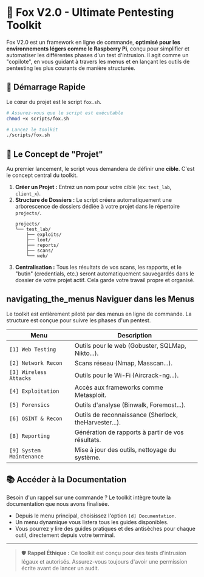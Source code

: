# 🦊 Fox V2.0 - Ultimate Pentesting Toolkit

Fox V2.0 est un framework en ligne de commande, **optimisé pour les environnements légers comme le Raspberry Pi**, conçu pour simplifier et automatiser les différentes phases d'un test d'intrusion. Il agit comme un "copilote", en vous guidant à travers les menus et en lançant les outils de pentesting les plus courants de manière structurée.

## 🚀 Démarrage Rapide

Le cœur du projet est le script `fox.sh`.

```bash
# Assurez-vous que le script est exécutable
chmod +x scripts/fox.sh

# Lancez le toolkit
./scripts/fox.sh
```

## 🎯 Le Concept de "Projet"

Au premier lancement, le script vous demandera de définir une **cible**. C'est le concept central du toolkit.

1.  **Créer un Projet :** Entrez un nom pour votre cible (ex: `test_lab`, `client_x`).
2.  **Structure de Dossiers :** Le script créera automatiquement une arborescence de dossiers dédiée à votre projet dans le répertoire `projects/`.
    ```
    projects/
    └── test_lab/
        ├── exploits/
        ├── loot/
        ├── reports/
        ├── scans/
        └── web/
    ```
3.  **Centralisation :** Tous les résultats de vos scans, les rapports, et le "butin" (credentials, etc.) seront automatiquement sauvegardés dans le dossier de votre projet actif. Cela garde votre travail propre et organisé.

##  navigating_the_menus Naviguer dans les Menus

Le toolkit est entièrement piloté par des menus en ligne de commande. La structure est conçue pour suivre les phases d'un pentest.

| Menu | Description |
|---|---|
| `[1] Web Testing` | Outils pour le web (Gobuster, SQLMap, Nikto...). |
| `[2] Network Recon` | Scans réseau (Nmap, Masscan...). |
| `[3] Wireless Attacks` | Outils pour le Wi-Fi (Aircrack-ng...). |
| `[4] Exploitation` | Accès aux frameworks comme Metasploit. |
| `[5] Forensics` | Outils d'analyse (Binwalk, Foremost...). |
| `[6] OSINT & Recon` | Outils de reconnaissance (Sherlock, theHarvester...). |
| `[8] Reporting` | Génération de rapports à partir de vos résultats. |
| `[9] System Maintenance` | Mise à jour des outils, nettoyage du système. |

## 📚 Accéder à la Documentation

Besoin d'un rappel sur une commande ? Le toolkit intègre toute la documentation que nous avons finalisée.

-   Depuis le menu principal, choisissez l'option `[d] Documentation`.
-   Un menu dynamique vous listera tous les guides disponibles.
-   Vous pourrez y lire des guides pratiques et des antisèches pour chaque outil, directement depuis votre terminal.

---
> 🛡️ **Rappel Éthique :** Ce toolkit est conçu pour des tests d'intrusion légaux et autorisés. Assurez-vous toujours d'avoir une permission écrite avant de lancer un audit.
